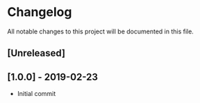 # Changelog
All notable changes to this project will be documented in this file.

## [Unreleased]

## [1.0.0] - 2019-02-23
 - Initial commit

